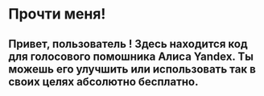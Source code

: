 # Прочти меня!

## Привет, пользователь ! Здесь находится код для голосового помошника Алиса Yandex. Ты можешь его улучшить или использовать так в своих целях абсолютно бесплатно.